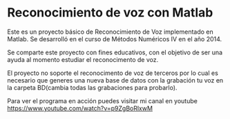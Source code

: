 # Reconocimiento de voz con Matlab
Este es un proyecto básico de Reconocimiento de Voz implementado en Matlab. Se desarrolló en el curso de Métodos Numéricos IV en el año 2014.

Se comparte este proyecto con fines educativos, con el objetivo de ser una ayuda al momento estudiar el reconocimento de voz.

El proyecto no soporte el reconocimento de voz de terceros por lo cual es necesario que generes una nueva base de datos con la grabación tu voz en la carpeta BD(cambia todas las grabaciones para probarlo).

Para ver el programa en acción puedes visitar mi canal en youtube https://www.youtube.com/watch?v=p9ZgBoRlxwM
